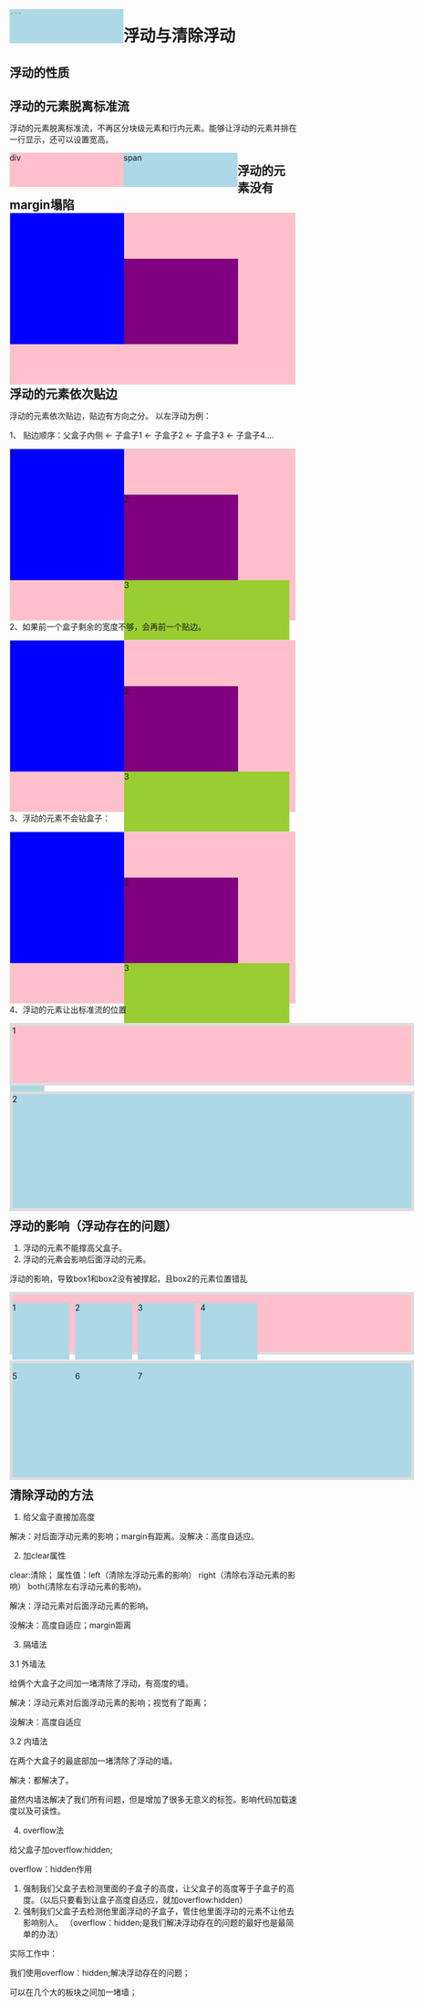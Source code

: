 ```yaml
---
layout: post
title:  "浮动与清除浮动"
date:   2020-10-11 23:14:54
categories: CSS3
tags: CSS3
excerpt: 浮动的元素脱离标准流，不再区分块级元素和行内元素。能够让浮动的元素并排在一行显示，还可以设置宽高。由于会脱离文档流，会导致后面的元素受影响，如何清除浮动呢？
author:	朱羽飞
---
```



# 浮动与清除浮动

## 浮动的性质

## 浮动的元素脱离标准流

浮动的元素脱离标准流，不再区分块级元素和行内元素。能够让浮动的元素并排在一行显示，还可以设置宽高。

 <head>
 <meta http-equiv="Content-Type" content="text/html;charset=UTF-8">
 <title>Document</title>
 <style type="text/css">
  *{
   padding:0;
   margin:0;
  }
  div{
   float:left;
   width:200px;
   height:60px;
   background-color: pink;
  }
  span{
   float: left;
   width:200px;
   height:60px;
   background-color: lightblue;
  }
 </style>
 </head>
 <body>
  <div>div</div>
  <span>span</span>
 </body>

## 浮动的元素没有margin塌陷

 <head>
  <meta http-equiv="Content-Type" content="text/html;charset=UTF-8">
  <title>Document</title>
  <style type="text/css">
   *{
    padding:0;
    margin:0;
   }
   .box{
    width: 300px;
    height: 600px;
    border:1px solid #ddd;
   }
   .box .son1{
    width: 200px;
    height: 200px;
    background-color: lightblue;
    margin-bottom:50px;
    float: left;
   }
   .box .son2{
    float: left;
    width: 200px;
    height: 200px;
    background-color: pink;
    margin-top:80px;
   }
  </style>
 </head>
 <body>
  <div class="box">
   <div class="son1"></div>
   <div class="son2"></div>
  </div>
 </body>

## 浮动的元素依次贴边

浮动的元素依次贴边，贴边有方向之分。
以左浮动为例：

1、 贴边顺序：父盒子内侧 ← 子盒子1 ← 子盒子2 ← 子盒子3 ← 子盒子4....

 <head>
  <meta http-equiv="Content-Type" content="text/html;charset=UTF-8">
  <title>Document</title>
  <style type="text/css">
   /*清除默认样式*/
   *{
    padding:0;
    margin:0;
   }
   .box{
    width: 500px;
    height: 300px;
    background-color: pink;
    border:1px solid #ddd;
   }
   .box div{
    float:left;
    width: 100px;
    height: 100px;
   }
   .box div.son1{
    background-color: blue;
   }
   .box div.son2{
    background-color: purple;
   }
   .box div.son3{
    background-color: yellowgreen;
   }
   .box div.son4{
    background-color: lightblue;
   }
  </style>
 </head>
 <body>
  <div class="box">
   <div class="son1">1</div>
   <div class="son2">2</div>
   <div class="son3">3</div>
   <div class="son4">4</div>
  </div>
 </body>

2、如果前一个盒子剩余的宽度不够，会再前一个贴边。

 <head>
  <meta http-equiv="Content-Type" content="text/html;charset=UTF-8">
  <title>Document</title>
  <style type="text/css">
   /*清除默认样式*/
   *{
    padding:0;
    margin:0;
   }
   .box{
    width: 500px;
    height: 300px;
    background-color: pink;
    border:1px solid #ddd;
   }
   .box div{
    float:left;
    width: 100px;
    height: 100px;
   }
   .box div.son1{
    height:200px;
    background-color: blue;
   }
   .box div.son2{
    width:200px;
    height:150px;
    background-color: purple;
   }
   .box div.son3{
    height:130px;
    background-color: yellowgreen;
   }
   .box div.son4{
    width:130px;
    height:50px;
    background-color: lightblue;
   }
  </style>
 </head>
 <body>
  <div class="box">
   <div class="son1">1</div>
   <div class="son2">2</div>
   <div class="son3">3</div>
   <div class="son4">4</div>
  </div>
 </body>

3、浮动的元素不会钻盒子：

 <head>
  <meta http-equiv="Content-Type" content="text/html;charset=UTF-8">
  <title>Document</title>
  <style type="text/css">
   /*清除默认样式*/
   *{
    padding:0;
    margin:0;
   }
   .box{
    width: 500px;
    height: 300px;
    background-color: pink;
    border:1px solid #ddd;
   }
   .box div{
    float:left;
    width: 100px;
    height: 100px;
   }
   .box div.son1{
    height:230px;
    background-color: blue;
   }
   .box div.son2{
    background-color: purple;
   }
   .box div.son3{
    height:190px;
    width:290px;
    background-color: yellowgreen;
   }
   .box div.son4{
    width:60px;
    height:100px;
    background-color: lightblue;
   }
  </style>
 </head>
 <body>
  <div class="box">
   <div class="son1">1</div>
   <div class="son2">2</div>
   <div class="son3">3</div>
   <div class="son4">4</div>
  </div>
 </body>

4、浮动的元素让出标准流的位置

 <head>
  <meta http-equiv="Content-Type" content="text/html;charset=UTF-8">
  <title>Document</title>
  <style type="text/css">
   *{
    padding:0;
    margin:0;
   }
   .box1{
    float:left;
    width:100px;
    height:100px;
    background-color: pink;
   }
   .box2{
    width: 200px;
    height: 200px;
    background-color: lightblue;
   }
  </style>
 </head>
 <body>
  <div class="box1">1</div>
  <div class="box2">2</div>
 </body>

## 浮动的影响（浮动存在的问题）

1. 浮动的元素不能撑高父盒子。
2. 浮动的元素会影响后面浮动的元素。

浮动的影响，导致box1和box2没有被撑起，且box2的元素位置错乱

 <head>
  <meta http-equiv="Content-Type" content="text/html;charset=UTF-8">
  <title>Document</title>
  <style type="text/css">
   *{
    padding:0;
    margin:0;
   }
   .box1,.box2{
    width:700px;
    border:5px solid #ddd;
    margin-bottom:10px;
   }
   .box1 p,.box2 p{
    float: left;
    width:100px;
    height:100px;
    background-color: lightblue;
    margin-right:10px;
   }
  </style>
 </head>
 <body>
  <div class="box1">
   <p>1</p>
   <p>2</p>
   <p>3</p>
   <p>4</p>
  </div>
  <div class="box2">
   <p>5</p>
   <p>6</p>
   <p>7</p>
  </div>
 </body>

## 清除浮动的方法

1. 给父盒子直接加高度

 解决：对后面浮动元素的影响；margin有距离。没解决：高度自适应。

2. 加clear属性

  clear:清除；
   属性值：left（清除左浮动元素的影响）
   right（清除右浮动元素的影响）
   both(清除左右浮动元素的影响)。

 解决：浮动元素对后面浮动元素的影响。

 没解决：高度自适应；margin距离

3. 隔墙法

 3.1  外墙法

 给俩个大盒子之间加一堵清除了浮动，有高度的墙。

 解决：浮动元素对后面浮动元素的影响；视觉有了距离；

 没解决：高度自适应

 3.2  内墙法

 在两个大盒子的最底部加一堵清除了浮动的墙。

 解决：都解决了。

 虽然内墙法解决了我们所有问题，但是增加了很多无意义的标签。影响代码加载速度以及可读性。

4. overflow法

 给父盒子加overflow:hidden;

overflow：hidden作用

1. 强制我们父盒子去检测里面的子盒子的高度，让父盒子的高度等于子盒子的高度。（以后只要看到让盒子高度自适应，就加overflow:hidden）
2. 强制我们父盒子去检测他里面浮动的子盒子，管住他里面浮动的元素不让他去影响别人。
（overflow：hidden;是我们解决浮动存在的问题的最好也是最简单的办法）

实际工作中：

我们使用overflow：hidden;解决浮动存在的问题；

可以在几个大的板块之间加一堵墙；
